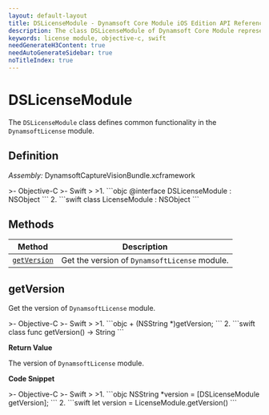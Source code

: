 ```yaml
---
layout: default-layout
title: DSLicenseModule - Dynamsoft Core Module iOS Edition API Reference
description: The class DSLicenseModule of Dynamsoft Core Module represents the license module, which provides general functions for managing licenses.
keywords: license module, objective-c, swift
needGenerateH3Content: true
needAutoGenerateSidebar: true
noTitleIndex: true
---
```


# DSLicenseModule

The `DSLicenseModule` class defines common functionality in the `DynamsoftLicense` module.

## Definition

*Assembly:* DynamsoftCaptureVisionBundle.xcframework

<div class="sample-code-prefix"></div>
>- Objective-C
>- Swift
>
>1. 
```objc
@interface DSLicenseModule : NSObject
```
2. 
```swift
class LicenseModule : NSObject
```

## Methods

| Method | Description |
| ------ | ----------- |
| [`getVersion`](#getversion) | Get the version of `DynamsoftLicense` module. |

## getVersion

Get the version of `DynamsoftLicense` module.

<div class="sample-code-prefix"></div>
>- Objective-C
>- Swift
>
>1. 
```objc
+ (NSString *)getVersion;
```
2. 
```swift
class func getVersion() -> String
```

**Return Value**

The version of `DynamsoftLicense` module.

**Code Snippet**

<div class="sample-code-prefix"></div>
>- Objective-C
>- Swift
>
>1. 
```objc
NSString *version = [DSLicenseModule getVersion];
```
2. 
```swift
let version = LicenseModule.getVersion()
```
